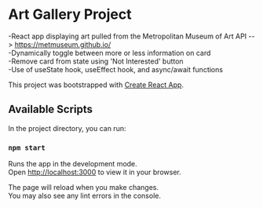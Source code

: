 # Art Gallery Project

-React app displaying art pulled from the Metropolitan Museum of Art API --> https://metmuseum.github.io/  
-Dynamically toggle between more or less information on card  
-Remove card from state using 'Not Interested' button  
-Use of useState hook, useEffect hook, and async/await functions  

This project was bootstrapped with [Create React App](https://github.com/facebook/create-react-app).

## Available Scripts

In the project directory, you can run:

### `npm start`

Runs the app in the development mode.\
Open [http://localhost:3000](http://localhost:3000) to view it in your browser.

The page will reload when you make changes.\
You may also see any lint errors in the console.
